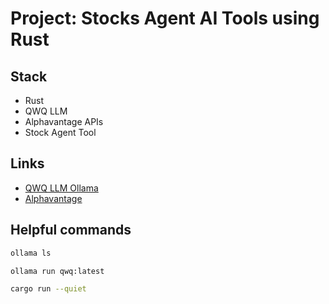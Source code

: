 # Project: Stocks Agent AI Tools using Rust

## Stack

- Rust
- QWQ LLM
- Alphavantage APIs
- Stock Agent Tool

## Links

- [QWQ LLM Ollama](https://ollama.com/library/qwq)
- [Alphavantage](https://www.alphavantage.co/)

## Helpful commands

```bash
ollama ls
```

```bash
ollama run qwq:latest
```

```bash
cargo run --quiet
```
